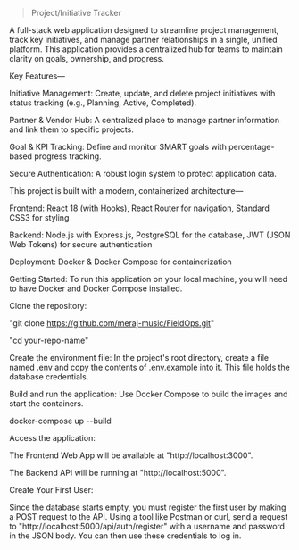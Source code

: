 > Project/Initiative Tracker

A full-stack web application designed to streamline project management, track key initiatives, and manage partner relationships in a single, unified platform. This application provides a centralized hub for teams to maintain clarity on goals, ownership, and progress.


Key Features—

Initiative Management: Create, update, and delete project initiatives with status tracking (e.g., Planning, Active, Completed).

Partner & Vendor Hub: A centralized place to manage partner information and link them to specific projects.

Goal & KPI Tracking: Define and monitor SMART goals with percentage-based progress tracking.

Secure Authentication: A robust login system to protect application data.


This project is built with a modern, containerized architecture—

Frontend: React 18 (with Hooks), React Router for navigation, Standard CSS3 for styling

Backend: Node.js with Express.js, PostgreSQL for the database, JWT (JSON Web Tokens) for secure authentication

Deployment: Docker & Docker Compose for containerization


Getting Started:
To run this application on your local machine, you will need to have Docker and Docker Compose installed.

Clone the repository:

"git clone https://github.com/meraj-music/FieldOps.git"

"cd your-repo-name"

Create the environment file:
In the project's root directory, create a file named .env and copy the contents of .env.example into it. This file holds the database credentials.

Build and run the application:
Use Docker Compose to build the images and start the containers.

docker-compose up --build

Access the application:

The Frontend Web App will be available at "http://localhost:3000".

The Backend API will be running at "http://localhost:5000".


Create Your First User:

Since the database starts empty, you must register the first user by making a POST request to the API. Using a tool like Postman or curl, send a request to "http://localhost:5000/api/auth/register" with a username and password in the JSON body. You can then use these credentials to log in.
